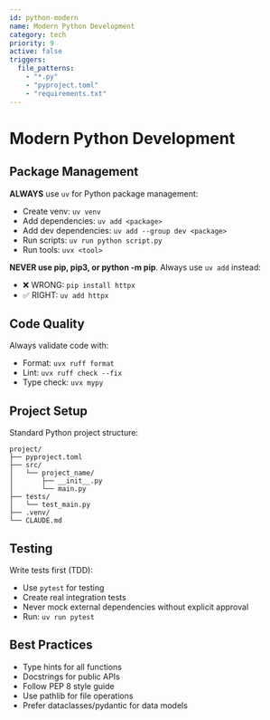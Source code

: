 ```yaml
---
id: python-modern
name: Modern Python Development
category: tech
priority: 9
active: false
triggers:
  file_patterns:
    - "*.py"
    - "pyproject.toml"
    - "requirements.txt"
---
```


# Modern Python Development

## Package Management

**ALWAYS** use `uv` for Python package management:
- Create venv: `uv venv`
- Add dependencies: `uv add <package>`
- Add dev dependencies: `uv add --group dev <package>`
- Run scripts: `uv run python script.py`
- Run tools: `uvx <tool>`

**NEVER use pip, pip3, or python -m pip**. Always use `uv add` instead:
- ❌ WRONG: `pip install httpx`
- ✅ RIGHT: `uv add httpx`

## Code Quality

Always validate code with:
- Format: `uvx ruff format`
- Lint: `uvx ruff check --fix`
- Type check: `uvx mypy`

## Project Setup

Standard Python project structure:
```
project/
├── pyproject.toml
├── src/
│   └── project_name/
│       ├── __init__.py
│       └── main.py
├── tests/
│   └── test_main.py
├── .venv/
└── CLAUDE.md
```

## Testing

Write tests first (TDD):
- Use `pytest` for testing
- Create real integration tests
- Never mock external dependencies without explicit approval
- Run: `uv run pytest`

## Best Practices

- Type hints for all functions
- Docstrings for public APIs
- Follow PEP 8 style guide
- Use pathlib for file operations
- Prefer dataclasses/pydantic for data models